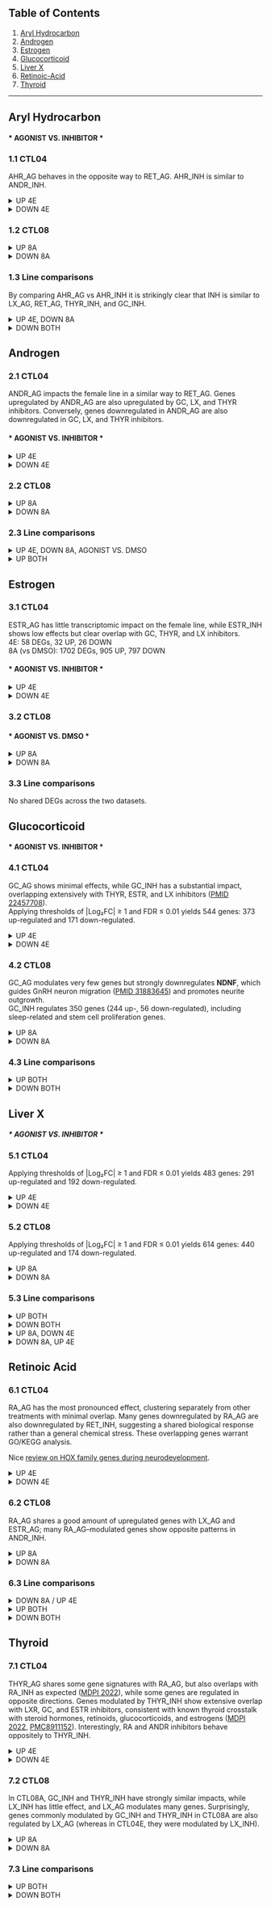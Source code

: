## Table of Contents


1. [Aryl Hydrocarbon](#aryl-hydrocarbon)
2. [Androgen](#androgen)  
3. [Estrogen](#estrogen)
4. [Glucocorticoid](#glucocorticoid)    
5. [Liver X](#liver-x)
6. [Retinoic-Acid](#Retinoic-Acid)
7. [Thyroid](#thyroid)
 

****

## Aryl Hydrocarbon

#### * AGONIST VS. INHIBITOR *  

### 1.1 CTL04  
AHR_AG behaves in the opposite way to RET_AG. AHR_INH is similar to ANDR_INH.  

<details>
<summary>UP 4E</summary>

* **DHPS** (encodes the protein required for hypusine formation on eukaryotic translation initiation factor 5A; associated with neurodevelopmental delay)  
* **CALCA** (calcitonin; regulates calcium and cerebral vasodilation; expressed in the parabrachial nucleus by glutamatergic neurons mediating pain response)  
* **FOXA1** (modulates nuclear hormone receptor transcriptional activity; involved in [ESR1-mediated transcription](https://pubmed.ncbi.nlm.nih.gov/15858227/); required for ESR1 binding to the NKX2-1 promoter in breast cancer; binds the RPRM promoter for estrogen-induced repression; in mouse, important for subthalamic nucleus development)  
* **HSPA1A** (heat shock protein)  
* **NTS** (neurotensin; involved in analgesia, thermoregulation, reward, arousal, blood pressure, feeding; alterations described in obesity and eating disorders)  
* **HSPA1B**, **HSPA5**, **HSPH1** (heat shock proteins)  
* **PPP1R3C** (activates glycogen synthase; limits glycogen breakdown by reducing glycogen phosphorylase activity)  
* **MGAM2** (maltase-glucoamylase 2)  

</details>

<details>
<summary>DOWN 4E</summary>

* **CRH** (corticotropin-releasing hormone; fundamental for HPA axis; limits neuronal maturation)  
* **COL3A1** (type III collagen; regulates cortical development; mutations cause brain structure abnormalities)  
* **SPX** (spinxin neuropeptide; controls food intake and stress response)  
* **CARTPT** (CART neuropeptide; roles in reward, feeding, stress; endogenous psychostimulant)  
* **OTP** (controls neuroendocrine hypothalamus development)  
* **CXCL14** (inhibits glutamatergic transmission in the dentate gyrus in mouse)  
* **ANKRD30B** (downregulated in Williams syndrome)  
* **HHIP** (hedgehog-interacting protein; regulates limb patterning and left-right asymmetry)  
* **FAR2** (fatty acyl reductase; converts fatty acids to fatty alcohols in wax biosynthesis)  
* **PENK** (proenkephalin; binds μ- and δ-opioid receptors to modulate pain perception)  

</details>

### 1.2 CTL08
<details>
<summary>UP 8A</summary>

* **SAPCD1** (associated with developmental epileptic encephalopathy and Alzheimer’s in GWAS; function unknown)  
* **CABCOCO1** (predicted calcium-binding; localized to centrosome, cytoplasm, sperm flagellum)  
* **GLYCTK** (glycerate kinase; may be involved in serine degradation and fructose metabolism)  
* **DERL3** (involved in ER-associated degradation of misfolded glycoproteins)  
* **CAPS** (calcium-binding protein; may regulate ion transport)  
* **EIF4EBP3** (binds eIF4E to regulate assembly of EIF4F initiation complex)  
* **CCT6B** (important for protein folding)  
* **MT-CO1** (mitochondrial cytochrome c oxidase I; involved in proton-coupled electron transport)  
* **CIRBP** (cold-inducible RNA-binding protein; stabilizes transcripts in genotoxic stress; translational activator)  
* **RBM3** (stimulates neuronal differentiation; inhibits hypoxic-ischemic apoptosis; promotes NSPC proliferation)  

</details>

<details>
<summary>DOWN 8A</summary>

* **UTP14C** (involved in meiotic cell cycle, rRNA processing, spermatogenesis)  
* **NPC1L1** (mediates intestinal cholesterol uptake)  
* **HSPA6** (heat shock protein)  
* **PPP1R16B** (regulates PI3K/AKT signaling, angiogenesis, endothelial proliferation)  
* **TNR** (tenascin-R; neurite outgrowth, cell adhesion, sodium channel modulation; component of perineuronal nets; associated with neurodevelopmental disorder with spasticity)  
* **H2BC7** (histone; associated with developmental epileptic encephalopathy)  
* **ABLIM3** (actin-binding protein; neurodevelopmental roles)  
* **GRIN2B** (NMDA receptor subunit)  
* **H4C9** (histone)  
* **KCNJ9** (inward-rectifier potassium channel)  
* **KCNS2** (voltage-gated potassium channel subunit)  

</details>

### 1.3 Line comparisons  
By comparing AHR_AG vs AHR_INH it is strikingly clear that INH is similar to LX_AG, RET_AG, THYR_INH, and GC_INH.

<details>
<summary>UP 4E, DOWN 8A</summary>

* **FLNC** (filamin C; central to sarcomere assembly and organization)  
* **HSPA6** (heat shock protein)  

</details>

<details>
<summary>DOWN BOTH</summary>

* **PPP1R16B** (regulates PI3K/AKT signaling and angiogenesis; [PubMed:25007873](https://pubmed.ncbi.nlm.nih.gov/25007873/))  
* **VGF** (neuropeptide precursor; roles in neurogenesis, plasticity, learning, memory, depression, chronic pain)  
* **SPRY4** (suppresses insulin receptor and EGFR-MAPK signaling)  
* **NKX1-2** (neural crest competence factor; [ResearchGate figure](https://www.researchgate.net/figure/FGF-signaling-and-Nkx12-expression-provides-competence-for-neural-crest-induction-A-G_fig4_263934932))  
* **NEFL** (neurofilament light; maintains neuronal caliber; roles in intracellular transport and migration)  
* **C4orf50** (unknown)  
* **CNTN1** (contactin-1; essential for neuronal migration and process formation via RhoA signaling)  
* **ONECUT2** (chromatin regulator; expression negatively correlates with AR activity in prostate cancer; [PMC8992592](https://www.ncbi.nlm.nih.gov/pmc/articles/PMC8992592/))  
* **FRRS1L** (AMPA receptor complex component; modulates glutamate signaling; linked to neurodevelopmental deficits)  

</details>

## Androgen

### 2.1 CTL04  
ANDR_AG impacts the female line in a similar way to RET_AG. Genes upregulated by ANDR_AG are also upregulated by GC, LX, and THYR inhibitors. Conversely, genes downregulated in ANDR_AG are also downregulated in GC, LX, and THYR inhibitors.

#### * AGONIST VS. INHIBITOR *  

<details>
<summary>UP 4E</summary>

* **TBC1D3** – With a log₂ fold change of 25, [TBC1D3 promotes neural progenitor proliferation by suppressing the histone methyltransferase G9a](https://www.ncbi.nlm.nih.gov/pmc/articles/PMC7810367/) and [induces cortical folding in mice](https://doi.org/10.7554/eLife.18197).  
* **CALCA** – Encodes procalcitonin, which is processed into calcitonin (regulates calcium and phosphate levels) and calcitonin gene-related peptide (CGRP), a neuropeptide involved in pain modulation and vasodilation; procalcitonin has been proposed as a [marker for hypoxic brain damage](https://ccforum.biomedcentral.com/articles/10.1186/cc1760).  
* **HSPE1-MOB4** – Linked with Alzheimer’s disease in [Cell Systems](https://www.cell.com/cell-systems/pdf/S2405-4712(16)30370-2.pdf).  
* **HSPA6** – Stress marker in postmitotic neurons and centriole stabilization; [expressed under genotoxic stress](https://www.ncbi.nlm.nih.gov/pmc/articles/PMC3982026/).  
* **HSPA1A** & **HSPA1B** – Members of the HSP70 family; stabilize proteins and assist folding; [potential biomarkers in Alzheimer’s disease](https://www.ncbi.nlm.nih.gov/pmc/articles/PMC9553556/).  
* **CRYAB** – Alpha B-crystallin, a small heat shock protein with a [neuroprotective role](https://pubmed.ncbi.nlm.nih.gov/17568699/) in ischemia and oxidative stress.  
* **BAG3** – Binds HSP70 and regulates its GTPase activity; inhibits apoptosis and regulates neuronal development; involved in CNS pathogenesis ([Wiley J Cell Biol](https://onlinelibrary.wiley.com/doi/epdf/10.1002/jcb.29952)).  
* **HSPB8** – Small heat shock protein, upregulated in ASD contexts.  
* **DNAJB1** – HSP family chaperone; critical in brain stress response ([PMC2939168](https://www.ncbi.nlm.nih.gov/pmc/articles/PMC2939168/)).  
* **SPR** – Sepiapterin reductase; synthesizes tetrahydrobiopterin, a cofactor for dopamine and serotonin production; [upregulated in Parkinson’s disease brain](https://www.ncbi.nlm.nih.gov/pmc/articles/PMC1868471/).  

</details>

<details>
<summary>DOWN 4E</summary>

* **HOXC8** – Homeobox transcription factor; [promotes motor neuron differentiation](https://www.ncbi.nlm.nih.gov/pmc/articles/PMC8940177/).  
* **HOXC10** – Homeobox factor; promotes glioma proliferation.  
* **DBX2** – Homeobox factor regulating V0 and V1 interneuron phenotypes; [role in hypothalamic development](https://neuraldevelopment.biomedcentral.com/articles/10.1186/s13064-016-0067-9).  
* **VSX2** – Homeobox factor in retina specification and V2a interneuron development.  
* **TBC1D3H** – GTPase activity; highly upregulated by agonist.  
* **GPR45** – G protein–coupled receptor in cortex; function uncharacterized.  
* **EMILIN3** – Collagen-matrix protein; pro–TGF-β antagonist in mouse brain ([PMC3322879](https://www.ncbi.nlm.nih.gov/pmc/articles/PMC3322879/)).  
* **NKX1-2** – Homeobox factor in cell differentiation and transcription; [promotes adipogenesis](https://www.ncbi.nlm.nih.gov/pmc/articles/PMC6885646/) and developmental patterning.  
* **DRAM1** – p53 pathway–regulated lysosomal protein; required for autophagy and apoptosis regulation.  
* **INHA** – TGF-β superfamily ligand; regulates FSH; implicated in proliferation and infertility.  
* **TP53I3** – p53-induced gene involved in p53-mediated cell death; linked to brain tumors.  
* **BEST4** – Bestrophin-family anion channel, highly expressed in colon.  
* **SLC25A10** – Mitochondrial dicarboxylate transporter.  

</details>

### 2.2 CTL08

<details>
<summary>UP 8A</summary>

* **FOXD4L5** – Forkhead transcription factor; associated with familial adult myoclonic epilepsy.  
* **GPR83** – Neuropeptide receptor; implicated in Alzheimer’s pathways and glucocorticoid signaling.  
* **TTN** – Titin; critical for muscle assembly; SFARI gene.  
* **VGF** – Neuropeptide precursor in learning, memory, depression, and pain.  
* **FOXD4** – Forkhead factor; linked to 9p deletion syndrome and developmental disorders.  
* **DOC3** – Involved in Ras and receptor tyrosine kinase signaling.  
* **GRP** – Gastrin-releasing peptide; regulates GI and CNS functions.  
* **H3C6** – Histone protein.  
* **SHC4** – Adaptor protein in VEGF and prolactin signaling; postsynaptic membrane localization.  
* **CAVIN4** – Caveolae protein; promotes Rho/ROCK signaling in muscle.  

</details>

<details>
<summary>DOWN 8A</summary>

* **LINC02210-CRHR1** – Readthrough transcript of CRHR1; encodes corticotropin-releasing hormone receptor 1.  
* **TRPM4** – Calcium-activated nonselective cation channel.  
* **CDKN1A** – Cyclin-dependent kinase inhibitor p21; regulates G1 cell cycle.  
* **PLCD1** – Phospholipase C δ1; generates DAG and IP₃.  
* **TXNIP** – Thioredoxin-binding protein; regulates redox signaling.  
* **SLC16A3** – Monocarboxylate transporter MCT4.  
* **GDF15** – TGF-β superfamily ligand; activates SMAD transcription factors.  
* **DOCK6** – Atypical GEF for Rho GTPases.  
* **PIK3IP1** – PI3K inhibitory protein; negative regulator of PI3K signaling.  
* **BCKDHA** – BCKD E1 α subunit; branched-chain amino acid catabolism; mutations cause maple syrup urine disease.  

</details>

### 2.3 Line comparisons

<details>
<summary>UP 4E, DOWN 8A, AGONIST VS. DMSO</summary>

* **SNX31** – Sorting nexin involved in trafficking; dysregulated in AD, Down syndrome, schizophrenia, ataxia, and epilepsy ([Springer Mol Neurobiol](https://link.springer.com/article/10.1007/s12035-021-02388-9)).  

</details>

<details>
<summary>UP BOTH</summary>

* **H3C6** – Histone protein  

</details>


## Estrogen

### 3.1 CTL04  
ESTR_AG has little transcriptomic impact on the female line, while ESTR_INH shows low effects but clear overlap with GC, THYR, and LX inhibitors.  
4E: 58 DEGs, 32 UP, 26 DOWN  
8A (vs DMSO): 1702 DEGs, 905 UP, 797 DOWN

#### * AGONIST VS. INHIBITOR *  

<details>
<summary>UP 4E</summary>
  
* **HOXC8**: Upregulated by ESTR_AG (log₂FC 31) and inhibited by ANDR_AG (log₂FC –20).  
* **TBC1D3**: Strongly upregulated, as with ANDR_AG.  
* **AC008770.4**: uncharacterized.  
* **HOXB2**: HOX family transcription factor regulating embryonic patterning.  
* **RPH3A**: Rab effector regulating neurotransmitter release; interacts with GluN2A‐containing NMDARs to promote synaptic retention ([PMID 35467084](https://pubmed.ncbi.nlm.nih.gov/35467084/), [Nat Commun 6, 10181](https://www.nature.com/articles/ncomms10181)).  
* **POU4F3**: POU-domain transcription factor in retinal neurons.  
* **SLC13A4**: Sulfate transporter critical for postnatal brain development; haploinsufficiency impairs social interaction and memory and increases neurogenesis ([Science 361, S2352396419302245](https://www.sciencedirect.com/science/article/pii/S2352396419302245), [PMC7406315](https://www.ncbi.nlm.nih.gov/pmc/articles/PMC7406315/)).  
* **FGF1**: Protects cells under stress and regulates metabolism; secreted into CSF after hypercaloric challenge ([NCBI Gene 2246](https://www.ncbi.nlm.nih.gov/gene/2246), [Nat Metab 4, 830](https://www.nature.com/articles/s42255-022-00580-2)).  
* **PPP1R1B**: DARPP-32; modulates dopamine/glutamate signaling; SFARI gene; therapeutic target in psychiatry ([PMC1784004](https://www.ncbi.nlm.nih.gov/pmc/articles/PMC1784004/)).  
* **OTOF**: Calcium sensor at ribbon synapses; essential for neurotransmitter release; associated with deafness.  
</details>

<details>
<summary>DOWN 4E</summary>
  
* **HSPA6**: Stress marker in post-mitotic neurons; centriole-localized under stress ([PMC3982026](https://www.ncbi.nlm.nih.gov/pmc/articles/PMC3982026/)).  
* **CALCA**: Procalcitonin precursor to calcitonin and CGRP; proposed hypoxic brain damage marker ([Crit Care 9, R107](https://ccforum.biomedcentral.com/articles/10.1186/cc1760)).  
* **CRYAB**: αB-crystallin; neuroprotective small HSP in astrocytes; proposed oligodendrocyte marker ([PubMed 17568699](https://pubmed.ncbi.nlm.nih.gov/17568699/), [Nature 613, MOESM2](https://www.nature.com/articles/s41587-023-01937-y#MOESM2)).  
* **NPAS4**: Activity-dependent transcription factor for synaptic plasticity; implicated in schizophrenia and ASD ([TINS 39, 127](https://doi.org/10.1016/j.tins.2016.02.003), [Stem Cell Res 6, 453](https://stemcellres.biomedcentral.com/articles/10.1186/scrt453)).  
* **PITX2**: RIEG/PITX homeobox factor; required for subthalamic nucleus and midbrain neuron development ([PubMed 14975719](https://pubmed.ncbi.nlm.nih.gov/14975719/)).  
* **FOXA1**: Regulates estrogen signaling and dopaminergic neuron development ([PNAS 112, E1235](https://www.pnas.org/doi/10.1073/pnas.1503911112), [Sci Rep 6, 38611](https://www.nature.com/articles/srep38611)).  
* **GADD45B**: Activity-induced DNA demethylation for adult neurogenesis; regulates BDNF and FGF expression ([PMC2726986](https://www.ncbi.nlm.nih.gov/pmc/articles/PMC2726986/)).  
* **SHOX2**: Homeobox factor; shapes thalamocortical neuron firing; seizure suppression ([Cereb Cortex 31, 3194](https://academic.oup.com/cercor/article/31/7/3194/6155833)).  
* **H2BC8**: Histone protein.  
* **GPNMB**: Microglial glycoprotein; neuroinflammation regulator; expressed in astrocytes ([PMC6557242](https://www.ncbi.nlm.nih.gov/pmc/articles/PMC6557242/)).  
</details>

### 3.2 CTL08

#### * AGONIST VS. DMSO *  
<details>
<summary>UP 8A</summary>
  
* **SCGN**: Secreted calcium-binding protein in forebrain; altered in AD; linked to neurodevelopmental disorders ([Front Mol Neurosci 12, 29](https://www.frontiersin.org/articles/10.3389/fnmol.2019.00029/full), [PMC6591208](https://www.ncbi.nlm.nih.gov/pmc/articles/PMC6591208/), [PNAS 117, 281](https://www.pnas.org/doi/10.1073/pnas.1919698117)).  
* **PCDHA13**: Cadherin-like adhesion protein; critical for neuronal connections; linked to autism spectrum disorder ([PMC3633712](https://www.ncbi.nlm.nih.gov/pmc/articles/PMC3633712/)).  
* **ETV4**: ETS transcription factor; required for hippocampal dendrite development ([Cereb Cortex 28, 236](https://academic.oup.com/cercor/article/28/1/236/2623041)).  
* **ST8SIA6**: Sialyltransferase; synthesizes sialylglycoconjugates.  
* **MARCO**: Macrophage scavenger receptor in innate immunity.  
* **RPH3A**: Rab3A effector; upregulated in AD ([BMC Neurol 21, 407](https://bmcneurol.biomedcentral.com/articles/10.1186/s12883-021-02407-1)).  
* **LMO2**: LIM-domain protein essential for hematopoiesis.  
* **VGF**: Neuropeptide precursor; roles in plasticity, memory, depression, pain ([PubMed 10882540](https://pubmed.ncbi.nlm.nih.gov/10882540/), [Sci Direct 75, 333](https://www.sciencedirect.com/science/article/pii/S0753332222004887)).  
* **TPBGL**: Wnt signaling regulator; candidate PD gene ([PMC8651753](https://www.ncbi.nlm.nih.gov/pmc/articles/PMC8651753/)).  
* **GPR83**: Neuropeptide receptor; involved in glucocorticoid response; regulates feeding and anxiety ([PubMed 27117253](https://pubmed.ncbi.nlm.nih.gov/27117253/)).  
</details>

<details>
<summary>DOWN 8A</summary>
  
* **LBX1**: Homeobox factor for GABAergic interneuron development ([J Neurosci 27, 4902](https://www.jneurosci.org/content/27/18/4902)).  
* **PDCD6-AHRR**: AHR repressor; likely calcium-binding.  
* **AL035461.3**: uncharacterized.  
* **SLC6A5**: Glycine transporter; mutations cause hyperekplexia.  
* **AC010422.6**: uncharacterized.  
* **TAC3**: Neurokinin B precursor; functions in CNS and placenta; mutations cause hypogonadotropic hypogonadism.  
* **PRDM13**: Regulates Kiss1 neuron differentiation and cerebellar GABAergic fate.  
* **SOX21**: Represses neuronal differentiation; regulates progenitor expansion ([PMC4325979](https://www.ncbi.nlm.nih.gov/pmc/articles/PMC4325979/)).  
* **LHX1**: LIM homeobox factor for interneuron migration ([PubMed 29912395](https://pubmed.ncbi.nlm.nih.gov/29912395/)).  
* **OLIG3**: Oligodendrocyte factor; regulates cerebellar development ([eLife 9, 64684](https://elifesciences.org/articles/64684)).  
* **FGFR3**, **NDNF**, **THRB**, **FOXB1**: unmodified.  
</details>

### 3.3 Line comparisons  
No shared DEGs across the two datasets.

## Glucocorticoid

#### * AGONIST VS. INHIBITOR *

### 4.1 CTL04  
GC_AG shows minimal effects, while GC_INH has a substantial impact, overlapping extensively with THYR, ESTR, and LX inhibitors ([PMID 22457708](https://pubmed.ncbi.nlm.nih.gov/22457708/)).  
Applying thresholds of |Log₂FC| ≥ 1 and FDR ≤ 0.01 yields 544 genes: 373 up-regulated and 171 down-regulated.

<details>
<summary>UP 4E</summary>

* **HOXC8** and **HOXC6** – Homeobox transcription factors specifying rostrocaudal neuronal identity ([Sci Signal 6, ra44](https://www.sciencedirect.com/science/article/pii/S0896627313008519)).  
* **SFRP4** – WNT pathway antagonist; WNT signaling regulates neural plate specification, tube formation, precursor migration, dendritogenesis, and synaptic plasticity; implicated in PCB-95 neurotoxicity and ASD/schizophrenia risk ([PMC5318929](https://www.ncbi.nlm.nih.gov/pmc/articles/PMC5318929/)).  
* **ACTG2** – Gamma-actin isoform.  
* **AZGP1** – Zinc-α2-glycoprotein; SFARI gene; reduced in epilepsy; promotes lipid metabolism and brain insulin sensitivity.  
* **ENG** – Endoglin; endothelial homeostasis in cerebral ischemia–reperfusion injury ([PMID 35806090](https://pubmed.ncbi.nlm.nih.gov/35806090/)).  
* **TNMD** – Tenomodulin; chondromodulin-family glycoprotein stimulating chondrocyte growth and inhibiting endothelial tube formation.  
* **NPY** – Neuropeptide Y; regulates cortical excitability, stress, feeding, circadian rhythms, cardiovascular function; altered distribution in schizophrenia ([PMID 14751436](https://pubmed.ncbi.nlm.nih.gov/14751436/)).  
* **APOL4** – Apolipoprotein L4; cholesterol transport; associated with schizophrenia.  
* **FZD6** – Frizzled-6; negative regulator of WNT signaling.  

</details>

<details>
<summary>DOWN 4E</summary>

* **OTX2** – Transcription factor for dopaminergic progenitor proliferation and differentiation ([PMC6724764](https://www.ncbi.nlm.nih.gov/pmc/articles/PMC6724764/)).  
* **HSPA1A**, **HSPA1B**, **HSPA6**, **HSPA8**, **HSPH1**, **DNAJB1** – Heat shock proteins.  
* **CHORDC1** – HSP90 co-chaperone; involved in centrosome duplication and heat response.  
* **CPT1A** – Carnitine palmitoyltransferase 1A; essential for mitochondrial β-oxidation of long-chain fatty acids.  
* **FOXA1** – Modulates steroid hormone receptor activity; upregulated by AHR in CTL04E ([PMC8533709](https://www.ncbi.nlm.nih.gov/pmc/articles/PMC8533709/)).  
* **LIN28A** – RNA-binding protein for developmental timing and stem cell self-renewal; enriched in proliferating NPCs ([PMC4419280](https://www.ncbi.nlm.nih.gov/pmc/articles/PMC4419280/)).  

</details>

### 4.2 CTL08  
GC_AG modulates very few genes but strongly downregulates **NDNF**, which guides GnRH neuron migration ([PMID 31883645](https://pubmed.ncbi.nlm.nih.gov/31883645/)) and promotes neurite outgrowth.  
GC_INH regulates 350 genes (244 up-, 56 down-regulated), including sleep-related and stem cell proliferation genes.

<details>
<summary>UP 8A</summary>

* **HOXB3** – Homeobox factor regulating rostral brain and motor/sensory neuron identity ([Dev 131, 1259](https://journals.biologists.com/dev/article/131/6/1259/64441/Contribution-of-Hox-genes-to-the-diversity-of-the)).  
* **HAPLN4** – Perineuronal net component; organizes GABAergic synapses between Purkinje and cerebellar nuclei neurons ([PMID 30125937](https://pubmed.ncbi.nlm.nih.gov/30125937/)).  
* **PDCD6-AHRR** – AHR repressor; competes for ARNT binding to XRE elements.  
* **NPY** – See above; upregulated in CTL04E.  
* **PROKR1** – Prokineticin receptor in angiogenesis and inflammation.  
* **GDF10** – TGF-β superfamily ligand.  
* **RHOJ** – Rho GTPase in focal adhesions; regulates spine morphology and plasticity ([Front Cell Dev Biol 9, 729076](https://www.frontiersin.org/articles/10.3389/fcell.2021.729076/full)).  
* **SPACD1** – Linked to CNS sarcoma and developmental epileptic encephalopathy.  
* **ATP1A2** – Na⁺/K⁺-ATPase α2; maintains electrochemical gradients.  
* **SFRP5** – WNT antagonist related to SFRP4.  

</details>

<details>
<summary>DOWN 8A</summary>

* **HSPB6-MOB4** – Heat shock protein.  
* **H2BC5**, **H2BC7**, **H2BC8**, **H4C5**, **H4C9**, **H2BC11**, **H2AC11** – Histones (H4C5 and H2BC11 are SFARI genes).  
* **SAGSIN1** – Salivary gland–specific protein, uncharacterized.  
* **SP8** – Transcription factor for olfactory interneuron development ([PMID 28981617](https://pubmed.ncbi.nlm.nih.gov/28981617/)).  

</details>

### 4.3 Line comparisons  
<details>
<summary>UP BOTH</summary>

* **PROKR1** – See above; [Circulating PROK1 levels are elevated in first-trimester pregnancy](https://pubmed.ncbi.nlm.nih.gov/27172869/).  
* **NPY** – See above.  
* **ATP1A2** – See above; mutations cause epilepsy and hemiplegia ([PMID 33578253](https://pubmed.ncbi.nlm.nih.gov/33578253/)).  
* **FGF1** – Maintains NSPC proliferation and self-renewal ([PMID 19409495](https://pubmed.ncbi.nlm.nih.gov/19409495/)).  
* **RHOJ** – See above.  
* **ALDH1L1** – Astrocyte marker; catalyzes 10-formyltetrahydrofolate to THF and NADPH ([PMC3777382](https://www.ncbi.nlm.nih.gov/pmc/articles/PMC3777382/)).  
* **IFI44** – Predicted immune response regulator.  
* **HSD17B8** – 17β-HSD enzyme in steroid metabolism.  
* **FBLN5** – Elastogenesis and endothelial adhesion ([PMID 18185537](https://pubmed.ncbi.nlm.nih.gov/18185537/)).  
* **CD9** – Tetraspanin in adhesion and metastasis suppression.  

</details>

<details>
<summary>DOWN BOTH</summary>

* **CPT1A** – See above.  
* **HSPE1-MOB4**, **DNAJB1**, **HSPA1B**, **HSPH1**, **HSPA6** – Heat shock proteins.  
* **H2BC5**, **H4C9** – Histones.  
* **CHORDC1** – See above.  
* **AL031777.2** – Histone.  

</details>

## Liver X

##### * AGONIST VS. INHIBITOR *

### 5.1 CTL04  
Applying thresholds of |Log₂FC| ≥ 1 and FDR ≤ 0.01 yields 483 genes: 291 up-regulated and 192 down-regulated.

<details>
<summary>UP 4E</summary>

* **TBC1D3**: promotes basal neural progenitor proliferation by suppressing histone methyltransferase G9a in human cerebral organoids ([PMID 33523893](https://pubmed.ncbi.nlm.nih.gov/33523893/)).  
* **SREBF1** (ND gene): transcription factor that binds sterol regulatory elements in promoters of cholesterol biosynthesis genes (e.g., HMGCR, LDLR), promoting fatty acid and cholesterol synthesis and uptake.  
* **ABCA1** (conc ASD up) and **ABCG1**: astrocytic transporters that export cholesterol to ApoE lipoproteins, supporting neuronal cholesterol supply.  
* **LPCAT3**: part of the LXR/NR1H3–NR1H2 pathway; catalyzes triacylglycerol transfer to nascent VLDL; counteracts lipid-induced ER stress and inflammation; participates in PUFA synthesis and phospholipid remodeling ([PMC4436788](https://www.ncbi.nlm.nih.gov/pmc/articles/PMC4436788/)).  
* **MYLIP**: LXR induces MYLIP, an E3 ligase that ubiquitinates and degrades LDLR, VLDLR, and APOE receptor as a counter-regulatory mechanism ([PMC6433546](https://www.ncbi.nlm.nih.gov/pmc/articles/PMC6433546/)).  
* **C1R** (conc ASD up) and **C1RL**: proteolytic subunits of complement C1; mediate innate immunity but no known brain role.  
* **MLIP**: associated with cardiomyopathy.  
* **ZSCAN1**: zinc-finger transcription factor; binds double-stranded DNA; regulates RNA polymerase II transcription.

</details>

<details>
<summary>DOWN 4E</summary>

* **DBX1** and **DBX2**: homeobox factors specifying V0 and V1 interneurons; DBX1 also controls spinal astrocyte development via Notch signaling ([Neural Dev 7, 28](https://neuraldevelopment.biomedcentral.com/articles/10.1186/1749-8104-7-28), [Dev 149, dev200750](https://journals.biologists.com/dev/article/149/15/dev200750/276178/Dbx1-controls-the-development-of-astrocytes-of-the)).  
* **VSX2**: homeobox factor in sensory retina specification; may specify V2a spinal interneurons by similarity.  
* **HSPA6**, **HSPA1A**, **HSPA1B**: heat shock proteins.  
* **SHOX2**: homeobox factor shaping thalamocortical neuron firing and suppressing seizures ([PMC8196244](https://www.ncbi.nlm.nih.gov/pmc/articles/PMC8196244/)).  
* **NEUROG1**: proneural factor for cranial nerve development and neural crest differentiation; mutations linked to autism spectrum disorder; specifies cortical glutamatergic neurons ([Neural Dev 7, 28](https://neuraldevelopment.biomedcentral.com/articles/10.1186/1749-8104-7-28)).  
* **PRDM12**: regulator of sensory neuron specification and pain perception; required for V1 interneuron generation ([Neural Dev 14, 29](https://neuraldevelopment.biomedcentral.com/articles/10.1186/s13064-019-0129-x)).  
* **CRH** (conc ASD down): corticotropin-releasing hormone.  
* **TRIM48**: predicted ubiquitin ligase; involved in innate immunity.

</details>

### 5.2 CTL08  
Applying thresholds of |Log₂FC| ≥ 1 and FDR ≤ 0.01 yields 614 genes: 440 up-regulated and 174 down-regulated.

<details>
<summary>UP 8A</summary>

* **HOXA3**: homeobox factor specifying visceral sensory neurons and formation of thymus, thyroid, and parathyroid ([PMC3835187](https://www.ncbi.nlm.nih.gov/pmc/articles/PMC3835187/)).  
* **KCNK12**: potassium channel linked to developmental and epileptic encephalopathy.  
* **SREBF1** (ND gene): see above.  
* **APOE** (ND gene; conc ASD up): astrocyte-to-neuron cholesterol shuttle.  
* **ABCA1**/**ABCG1** (conc ASD up): see above.  
* **H4C8**, **H3C6**: histone proteins.  
* **MYLIP**: inhibits neurite outgrowth via LDLR degradation; sterol-dependent regulator of cholesterol uptake.  
* **PCDH11Y**: protocadherin in CNS cell–cell recognition during development.  
* **UPP2**: uridine phosphorylase; upregulated by LXR agonist; involved in dCMP and uridine catabolism; in intermediate filaments.

</details>

<details>
<summary>DOWN 8A</summary>

* **AMIGO3**: predicted synapse assembly regulator and adhesion molecule.  
* **SAPCD1**: CNS sarcoma and epileptic encephalopathy gene.  
* **LBX1**: development of spinal GABAergic interneurons.  
* **SCARA3** (ND gene): oxidative stress protection.  
* **PDCD6-AHRR**: AHR repressor.  
* **S100A16**: calcium-binding; mediates lipogenesis.  
* **GSTZ1**: glutathione-dependent detoxification.  
* **TRAPPC6A** (ND gene): vesicle tethering to cis-Golgi.  
* **GLYCTK**: glycerate kinase in serine degradation and fructose metabolism.  
* **HSD17B8**: estradiol and androgen inactivation.

</details>

### 5.3 Line comparisons

<details>
<summary>UP BOTH</summary>

* **MYLIP**: see above; NGF downregulates MYLIP to promote LDLR-mediated neurite outgrowth ([J Neurochem 142, 805](https://onlinelibrary.wiley.com/doi/10.1111/jnc.13397)).  
* **LPCAT3**: phospholipid remodeling (Lands cycle).  
* **PROKR1**: prokineticin receptor; angiogenesis/inflammation; [PMID 27172869](https://pubmed.ncbi.nlm.nih.gov/27172869/).  
* **ADAMTS3**: cleaves reelin for cortical lamination; type II collagen propeptide processing ([PMC6596773](https://www.ncbi.nlm.nih.gov/pmc/articles/PMC6596773/)).  
* **ACSL3**: acyl-CoA synthetase for lipid synthesis and β-oxidation; required for VLDL lipidation ([PMID 22633490](https://pubmed.ncbi.nlm.nih.gov/22633490/), [PMID 18003621](https://pubmed.ncbi.nlm.nih.gov/18003621/)).  
* **CASQ1**: calsequestrin, muscle Ca²⁺ store.  
* **SHFL**: interferon-stimulated viral inhibitor.

</details>

<details>
<summary>DOWN BOTH</summary>

* **DERL3**: ER-associated degradation of misfolded proteins.  
* **ARHGAP45**: Rho GAP linked to bipolar disorder and axon guidance ([PMC6471118](https://www.ncbi.nlm.nih.gov/pmc/articles/PMC6471118/)).  
* **AC099489.1**: uncharacterized.

</details>

<details>
<summary>UP 8A, DOWN 4E</summary>

* **SNX31**: sorting nexin in protein trafficking.  
* **H4C8**, **H2BC5**, **H2BC6**, **H2BC8**, **H2AC6**, **H2BC7**: histones.  
* **HSPH1**: heat shock protein.  
* **FOS**: immediate-early gene in neuronal activation ([Science 240, 313](https://www.science.org/doi/10.1126/science.3131879)).  
* **AL031777**: uncharacterized.

</details>

<details>
<summary>DOWN 8A, UP 4E</summary>

* **HSD17B8**: see above.  
* **PYCR3**: proline synthesis.  
* **PRODH** (SFARI): proline degradation.  
* **GGACT**: degrades transglutaminase-crosslinked proteins.  
* **PCK2**: mitochondrial PEP carboxykinase in gluconeogenesis.  
* **DNPH1**: deoxyribonucleotide hydrolase.  
* **GDF15**: stress-response TGF-β ligand linked to brain disorders ([PMC8456456](https://www.ncbi.nlm.nih.gov/pmc/articles/PMC8456456/)).  
* **ART5**: arginine-specific ADP-ribosyltransferase.  
* **TMEM129**: ER ubiquitin ligase in ERAD.  
* **HINT2**: mitochondrial AMP-NH₂ hydrolase.

</details>

## Retinoic Acid

### 6.1 CTL04  
RA_AG has the most pronounced effect, clustering separately from other treatments with minimal overlap. Many genes downregulated by RA_AG are also downregulated by RET_INH, suggesting a shared biological response rather than a general chemical stress. These overlapping genes warrant GO/KEGG analysis.  

Nice [review on HOX family genes during neurodevelopment](https://www.ncbi.nlm.nih.gov/pmc/articles/PMC3835187/).

<details>
<summary>UP 4E</summary>
  
* **HOXC8**: Homeobox transcription factor in A–P patterning and early nervous system development; promotes terminal motor neuron differentiation ([PMC8940177](https://www.ncbi.nlm.nih.gov/pmc/articles/PMC8940177/)).  
* **HOXB8**, **HOXA5**, **HOXB3**, **HOXB7**: See review above.  
* **DBX2**: Developing brain homeobox 2; regulates neural patterning in brain and spinal cord.  
* **HOXA1**: Master ATRA target; positions hindbrain segments; linked to ASD (SFARI gene).  
* **HOPX**: Marker of neurogenic sites; regulates stem cell proliferation/differentiation in dentate gyrus.  
* **NXPH2** + **NXPH1**: Neurexophilins modulate synaptic plasticity; alpha-neurexin binding in [synapse formation](https://academic.oup.com/hmg/article/23/18/4846/2900758) and linked to epilepsy ([PMC3977266](https://www.ncbi.nlm.nih.gov/pmc/articles/PMC3977266/)).  
* **NECAB1**: Neuronal calcium-binding; interneuron marker ([DOI 10.1093/cercor/bhaa326](https://doi.org/10.1093/cercor/bhaa326)).  
* **VSNL1**: Neuronal calcium sensor; altered in schizophrenia ([NeuroReport 13, 575](https://journals.lww.com/neuroreport/Abstract/2002/03250/Hippocampal_expression_of_the_calcium_sensor.6.aspx)).  
* **RASGRP3**: Calcium-binding GEF for HRAS/RAP1A; linked to lupus and cancer.  
* **NWD2**: Involved in synaptic neurotransmitter release signaling ([DOI 10.1016/j.gep.2022.119284](https://doi.org/10.1016/j.gep.2022.119284)).  
* **SKAP2**: Src-kinase adaptor; regulates inflammation and OPC migration/myelination ([PMC34324225](https://pubmed.ncbi.nlm.nih.gov/34324225/), [Nat Commun 12, 2153](https://www.nature.com/articles/s41388-021-02153-1)).  
* **PTPRT**: Receptor tyrosine phosphatase; synapse formation regulator ([DOI 10.1038/emboj.2009.289](https://doi.org/10.1038/emboj.2009.289)).  
* **SPARCL1**: ECM protein promoting excitatory synapse formation ([J Neurosci 40, 8088](https://www.jneurosci.org/content/40/42/8088)).  
* **TFPI**: Tissue factor pathway inhibitor; anticoagulant modulated by hormones in plasma.  

</details>

<details>
<summary>DOWN 4E</summary>
  
* **TFAP2B**: AP-2β transcription factor; controls facial/limb development; regulates sleep via GABAergic neurons ([Sci Rep 13, 34772](https://www.nature.com/articles/s41598-023-34772-x), [DOI 10.3389/fnmol.2017.00281](https://doi.org/10.3389/fnmol.2017.00281)).  
* **GSX1**: Homeobox factor in telencephalic progenitor maturation.  
* **ZIC1**, **ZIC2**, **ZIC3**, **ZIC4** (conc ASD down): Zinc-finger factors in neural tube, neurogenesis, and left–right patterning ([PMC15733262](https://pubmed.ncbi.nlm.nih.gov/15733262/), [DOI 10.1016/j.mcn.2004.01.004](https://doi.org/10.1016/j.mcn.2004.01.004)).  
* **CCR7**: Chemokine receptor induced by EBV; mediates inflammation.  
* **CNPY1**: FGF cofactor in midbrain–hindbrain boundary patterning.  
* **TRIM48**: Predicted E3 ligase in innate immunity.  
* **RSPO1**: WNT agonist; regulates astroglial proliferation ([PMC6551209](https://www.ncbi.nlm.nih.gov/pmc/articles/PMC6551209/)).  
* **EFCC1**: Coiled-coil, calcium-binding.  
* **PRODH** (SFARI): Mitochondrial proline dehydrogenase; hyperprolinemia and schizophrenia risk ([ORPHA15144](https://www.orpha.net/consor/www/cgi-bin/Disease_Genes.php?lng=EN&data_id=15144)).  
* **EN2** (SFARI): Engrailed-2 homeobox; regulates hippocampal neurogenesis and linked to ASD ([DOI 10.3389/fnana.2018.00061](https://doi.org/10.3389/fnana.2018.00061)).  
* **PI15**: Trypsin inhibitor; overexpressed in neuroblastoma/glioblastoma.  
* **VGLL3**: Transcriptional cofactor; regulates cranial neural crest migration ([DOI 10.1242/bio.026153](https://doi.org/10.1242/bio.026153)).  
* **LEF1**: WNT transcription factor in hippocampal neurogenesis and cancer ([DOI 10.1002/ijc.32742](https://doi.org/10.1002/ijc.32742), [DOI 10.1523/JNEUROSCI.1425-09.2010](https://doi.org/10.1523/JNEUROSCI.1425-09.2010)).  

</details>

### 6.2 CTL08  
RA_AG shares a good amount of upregulated genes with LX_AG and ESTR_AG; many RA_AG–modulated genes show opposite patterns in ANDR_INH.

<details>
<summary>UP 8A</summary>
  
* **HOPX**: See above.  
* **SPHKAP**: AKAP family; region-specific brain expression; linked to childhood schizophrenia ([Cereb Cortex 33, 5774](https://academic.oup.com/cercor/article/33/10/5774/6850566)).  
* **SYNDIG1L**: Synapse differentiation regulator ([PMC20152115](https://pubmed.ncbi.nlm.nih.gov/20152115/)).  
* **AGT**: Angiotensinogen in astrocytes regulating blood pressure ([PMID 12006677](https://pubmed.ncbi.nlm.nih.gov/12006677/)).  
* **VSNL1**: See above.  
* **SYTL5**: Synaptotagmin-like; ASD biomarker in WGS ([QFARC 2016](https://www.qscience.com/content/papers/10.5339/qfarc.2016.HBPP1350)).  
* **CDH1**: E-cadherin in cortical progenitor regulation; linked to microcephaly ([Nat Commun 4, 2879](https://www.nature.com/articles/ncomms3879)).  
* **HRH1**: Histamine receptor; altered in schizophrenia, depression, ASD ([PMC37474883](https://pubmed.ncbi.nlm.nih.gov/37474883/)).  
* **ARX** (SFARI): Homeobox in interneuron migration; X-linked intellectual disability and epilepsy ([PMC2982026](https://www.frontiersin.org/articles/10.3389/fncel.2010.00004/full)).  
* **SPP1**: Osteopontin; injury/inflammation sensor in CNS ([PMC9790650](https://www.ncbi.nlm.nih.gov/pmc/articles/PMC9790650/)).  
* **ESRRG**: Estrogen-related receptor gamma.  

</details>

<details>
<summary>DOWN 8A</summary>
  
* **AC010422.6**, **AC008758.1**: uncharacterized.  
* **RSPO1**: See above.  
* **ZIC2**, **ZIC5**: See CTL04E.  
* **EN2**: See CTL04E.  
* **BMP5**: TGF-β ligand with neuroprotective roles.  
* **LMX1A**: LIM homeobox in dopaminergic neuron development.  
* **PRODH**: See CTL04E.  
* **CNPY1**: See CTL04E.  
* **LHX9**: LIM homeobox in cortical pioneer neurons; FGF-regulated.  

</details>

### 6.3 Line comparisons  

<details>
<summary>DOWN 8A / UP 4E</summary>
  
* **C1QL3**: Regulates synapse organization ([PMC5017910](https://www.ncbi.nlm.nih.gov/pmc/articles/PMC5017910/)).  

</details>

<details>
<summary>UP BOTH</summary>
  
* **HOPX**, **HTR2C**, **VSNL1**, **NXPH2**, **SPHKAP**, **NOS1**, **CSMD1**, **SYTL5**, **PLPP4**, **SYNDIG1L**: see above descriptions.  

</details>

<details>
<summary>DOWN BOTH</summary>
  
* **RSPO1**, **BMP5**, **EN2**, **CNPY1**, **LHX9**, **ZIC4**, **GSX1**, **TFAP2B**, **DMBX1**, **SIX2**: see above descriptions.  

</details>

## Thyroid

### 7.1 CTL04  
THYR_AG shares some gene signatures with RA_AG, but also overlaps with RA_INH as expected ([MDPI 2022](https://www.mdpi.com/1422-0067/23/5/2708)), while some genes are regulated in opposite directions. Genes modulated by THYR_INH show extensive overlap with LXR, GC, and ESTR inhibitors, consistent with known thyroid crosstalk with steroid hormones, retinoids, glucocorticoids, and estrogens ([MDPI 2022](https://www.mdpi.com/1422-0067/23/5/2708), [PMC8911152](https://www.ncbi.nlm.nih.gov/pmc/articles/PMC8911152/)). Interestingly, RA and ANDR inhibitors behave oppositely to THYR_INH.

<details>
<summary>UP 4E</summary>
  
* **HOXC8** and **HOXA5**: Also upregulated in GC_AG; transcription factors for rostrocaudal identity ([Cell Syst. 2016](https://www.sciencedirect.com/science/article/pii/S0896627313008519)).  
* **TBC1D3H**: Also up in LX_AG; GTPase activator that promotes neural progenitor proliferation by suppressing G9a ([PubMed 33523893](https://pubmed.ncbi.nlm.nih.gov/33523893/)).  
* **DIO3**: Inactivates T4 and T3 to reverse T3 and T2, respectively.  
* **CPLX4**: Regulates SNARE-mediated synaptic vesicle fusion.  
* **CD9**: Tetraspanin involved in differentiation, adhesion, and signal transduction; suppresses cancer cell motility.  
* **BDKRB2**: Bradykinin receptor involved in pain, inflammation, and linked to neurodevelopmental disorders.  
* **RPH3A**: RAB3A effector in neurotransmitter exocytosis and NMDA receptor retention.  
* **ETNPPL**: Pyridoxal-phosphate–dependent breakdown of phosphoethanolamine.  
* **TMOD1**: Caps actin filaments, organizing membrane skeleton.  
* **ESRRB**: Estrogen receptor beta; top 15 gene of interest.  

</details>

<details>
<summary>DOWN 4E</summary>
  
* **AC008770.4**: Uncharacterized, metal-ion binding.  
* **HSPA6**, **HSPA1A**, **HSPA1B**, **DNAJB1**: Heat shock proteins.  
* **CALCA**: Encodes calcitonin and CGRP; regulates calcium/phosphorus metabolism.  
* **CPT1A**: Carnitine palmitoyltransferase; imports long-chain fatty acids into mitochondria.  
* **CRYAB**: Small heat shock protein; chaperone activity in lens and neurons.  
* **BAG3**: HSP70 co-chaperone; required for neuronal differentiation and migration ([PMC5397659](https://www.ncbi.nlm.nih.gov/pmc/articles/PMC5397659/)).  
* **TNFRSF14**: Member of the TNF receptor superfamily.  

</details>

### 7.2 CTL08  
In CTL08A, GC_INH and THYR_INH have strongly similar impacts, while LX_INH has little effect, and LX_AG modulates many genes. Surprisingly, genes commonly modulated by GC_INH and THYR_INH in CTL08A are also regulated by LX_AG (whereas in CTL04E, they were modulated by LX_INH).

<details>
<summary>UP 8A</summary>
  
* **PDCD6-AHRR**: AHR repressor competing with AHR for ARNT binding ([UCSC hgGene](http://genome.ucsc.edu/cgi-bin/hgGene?db=hg19&hgg_gene=AHRR)).  
* **GDF1**: TGF-β superfamily ligand; establishes left–right asymmetry and neural development.  
* **FAM187A**: Predicted membrane protein.  
* **GLYCTK**: Glycerate kinase; up in AHR_AG, down in LX_AG.  
* **FOXA1**: Hormone receptor cofactor; down in GC_AG, up in AHR_AG ([PMC8533709](https://www.ncbi.nlm.nih.gov/pmc/articles/PMC8533709/)).  
* **CABCOCO1**: Calcium-binding protein; up in AHR_AG.  
* **SAPCD1**: Associated with CNS sarcoma and epileptic encephalopathy.  
* **CLEC2L**: Carbohydrate-binding receptor.  
* **FBXL9B**: E3 ubiquitin ligase component.  
* **SCARA3**: Antioxidant receptor down in LX_AG.  

</details>

<details>
<summary>DOWN 8A</summary>
  
* **JUNB**: AP-1 transcription factor.  
* **HSPA6**: Heat shock protein.  
* **H2BC7**, **H2BC8**, **H1-2**: Histones.  
* **AL691442**: Uncharacterized.  
* **NPAS4**: Neuronal transcription factor for excitatory–inhibitory balance.  
* **ARC**: Synaptic plasticity regulator forming capsids for mRNA transfer.  
* **GADD45B**: Stress-induced DNA demethylation and adult neurogenesis.  
* **NPC1L1**: Cholesterol transporter; also transports α-tocopherol.  

</details>

### 7.3 Line comparisons

<details>
<summary>UP BOTH</summary>
  
* **TREX1**: 3′–5′ exonuclease in DNA repair.  
* **CABCOCO1**: See above.  
* **APLN**: Apelin ligand for GPCR regulating cardiovascular function.  
* **TNC**: ECM glycoprotein guiding neuronal migration and regeneration.  
* **SLA**: SH2-domain adaptor in immune signaling.  
* **PBLD**: Negative regulator of TGF-β/SMAD signaling.  
* **MATN2**: ECM protein in filamentous networks.  
* **RGS6**: Regulator of G-protein signaling.  
* **CSGALNACT1**: Chondroitin sulfotransferase in perineuronal nets.  
* **ZSCAN1**: Zinc-finger transcription factor.  

</details>

<details>
<summary>DOWN BOTH</summary>
  
* **HSPA6**, **HSPA1B**: Heat shock proteins.  
* **H2BC8**, **H4C8**, **H1-2**: Histones.  
* **NPC1L1**: See above.  
* **CPT1A**: See above.  
* **SNX31**: Phosphatidylinositol-binding sorting nexin.  
* **AL031777.2**: Histone.  
* **TNFRSF14**: See above.  

</details>

